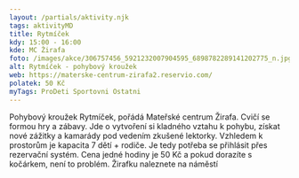 ```yaml
---
layout: /partials/aktivity.njk
tags: aktivityMD
title: Rytmíček
kdy: 15:00 - 16:00
kde: MC Žirafa
foto: /images/akce/306757456_5921232007904595_6898782289141202775_n.jpg
alt: Rytmíček - pohybový kroužek
web: https://materske-centrum-zirafa2.reservio.com/
polatek: 50 Kč
myTags: ProDeti Sportovni Ostatni
---
```


Pohybový kroužek Rytmíček, pořádá Mateřské centrum Žirafa. Cvičí se formou hry a zábavy. Jde o vytvoření si kladného vztahu k pohybu, získat nové zážitky a kamarády pod vedením zkušené lektorky. Vzhledem k prostorům je kapacita 7 dětí + rodiče. Je tedy potřeba se přihlásit přes rezervační systém. Cena jedné hodiny je 50 Kč a pokud dorazíte s kočárkem, není to problém. Žirafku naleznete na náměstí
